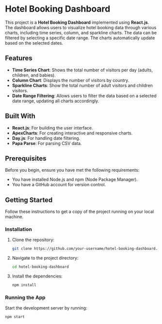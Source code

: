 # Hotel Booking Dashboard

This project is a **Hotel Booking Dashboard** implemented using **React.js**. The dashboard allows users to visualize hotel booking data through various charts, including time series, column, and sparkline charts. The data can be filtered by selecting a specific date range. The charts automatically update based on the selected dates.

## Features

- **Time Series Chart**: Shows the total number of visitors per day (adults, children, and babies).
- **Column Chart**: Displays the number of visitors by country.
- **Sparkline Charts**: Show the total number of adult visitors and children visitors.
- **Date Range Filtering**: Allows users to filter the data based on a selected date range, updating all charts accordingly.
## Built With

- **React.js**: For building the user interface.
- **ApexCharts**: For creating interactive and responsive charts.
- **Day.js**: For handling date filtering.
- **Papa Parse**: For parsing CSV data.

## Prerequisites

Before you begin, ensure you have met the following requirements:

- You have installed Node.js and npm (Node Package Manager).
- You have a GitHub account for version control.

## Getting Started

Follow these instructions to get a copy of the project running on your local machine.

### Installation

1. Clone the repository:
    ```bash
    git clone https://github.com/your-username/hotel-booking-dashboard.git
    ```
2. Navigate to the project directory:
    ```bash
    cd hotel-booking-dashboard
    ```
3. Install the dependencies:
    ```bash
    npm install
    ```

### Running the App

Start the development server by running:

```bash
npm start
